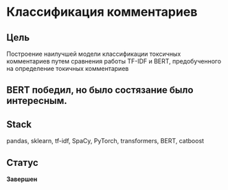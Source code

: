 # Классификация комментариев

## Цель
Построение наилучшей модели классификации токсичных комментариев путем сравнения работы TF-IDF и BERT, предобученного на определение токичных комментариев

## BERT победил, но было состязание было интересным.

## Stack
pandas, sklearn, tf-idf, SpaCy, PyTorch, transformers, BERT, catboost

## Статус
**Завершен**
